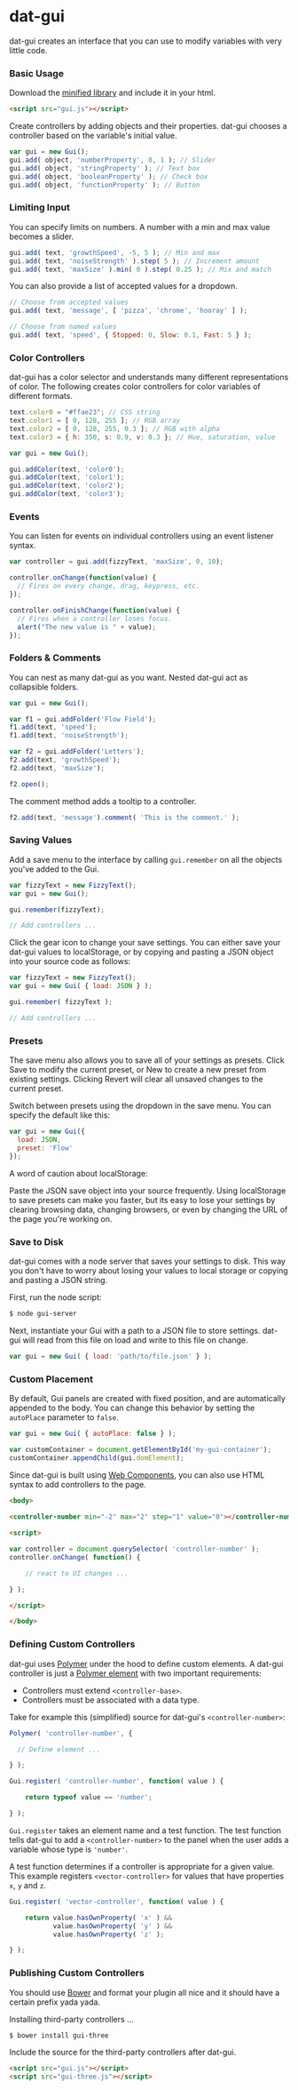 # dat-gui

dat-gui creates an interface that you can use to modify variables with very little code. 

### Basic Usage 

Download the [minified library]( todo ) and include it in your html.

```html
<script src="gui.js"></script>
```

Create controllers by adding objects and their properties. dat-gui chooses a controller based on the variable's initial value.

```javascript
var gui = new Gui();
gui.add( object, 'numberProperty', 0, 1 ); // Slider
gui.add( object, 'stringProperty' ); // Text box
gui.add( object, 'booleanProperty' ); // Check box
gui.add( object, 'functionProperty' ); // Button
```

### Limiting Input 

You can specify limits on numbers. A number with a min and max value becomes a slider.

```javascript
gui.add( text, 'growthSpeed', -5, 5 ); // Min and max
gui.add( text, 'noiseStrength' ).step( 5 ); // Increment amount
gui.add( text, 'maxSize' ).min( 0 ).step( 0.25 ); // Mix and match
```

You can also provide a list of accepted values for a dropdown.

```javascript
// Choose from accepted values
gui.add( text, 'message', [ 'pizza', 'chrome', 'hooray' ] );

// Choose from named values
gui.add( text, 'speed', { Stopped: 0, Slow: 0.1, Fast: 5 } );
```

### Color Controllers 

dat-gui has a color selector and understands many different representations of color. The following creates color controllers for color variables of different formats.


```javascript
text.color0 = "#ffae23"; // CSS string
text.color1 = [ 0, 128, 255 ]; // RGB array
text.color2 = [ 0, 128, 255, 0.3 ]; // RGB with alpha
text.color3 = { h: 350, s: 0.9, v: 0.3 }; // Hue, saturation, value

var gui = new Gui();

gui.addColor(text, 'color0');
gui.addColor(text, 'color1');
gui.addColor(text, 'color2');
gui.addColor(text, 'color3');

```

### Events 

You can listen for events on individual controllers using an event listener syntax.

```javascript
var controller = gui.add(fizzyText, 'maxSize', 0, 10);

controller.onChange(function(value) {
  // Fires on every change, drag, keypress, etc.
});

controller.onFinishChange(function(value) {
  // Fires when a controller loses focus.
  alert("The new value is " + value);
});
```

### Folders & Comments 

You can nest as many dat-gui as you want. Nested dat-gui act as collapsible folders.

```javascript
var gui = new Gui();

var f1 = gui.addFolder('Flow Field');
f1.add(text, 'speed');
f1.add(text, 'noiseStrength');

var f2 = gui.addFolder('Letters');
f2.add(text, 'growthSpeed');
f2.add(text, 'maxSize');

f2.open();
```

The comment method adds a tooltip to a controller.

```javascript
f2.add(text, 'message').comment( 'This is the comment.' );
```

### Saving Values 

Add a save menu to the interface by calling `gui.remember` on all the objects you've added to the Gui.

```javascript
var fizzyText = new FizzyText();
var gui = new Gui();

gui.remember(fizzyText);

// Add controllers ...
```

Click the gear icon to change your save settings. You can either save your dat-gui values to localStorage, or by copying and pasting a JSON object into your source code as follows:

```javascript
var fizzyText = new FizzyText();
var gui = new Gui( { load: JSON } );

gui.remember( fizzyText );

// Add controllers ...
```

### Presets 

The save menu also allows you to save all of your settings as presets. Click Save to modify the current preset, or New to create a new preset from existing settings. Clicking Revert will clear all unsaved changes to the current preset.

Switch between presets using the dropdown in the save menu. You can specify the default like this:

```javascript
var gui = new Gui({
  load: JSON,
  preset: 'Flow'
});
```

A word of caution about localStorage:

Paste the JSON save object into your source frequently. Using localStorage to save presets can make you faster, but its easy to lose your settings by clearing browsing data, changing browsers, or even by changing the URL of the page you're working on.

### Save to Disk 

dat-gui comes with a node server that saves your settings to disk. This way you don't have to worry about losing your values to local storage or copying and pasting a JSON string.

First, run the node script:

```sh
$ node gui-server
```

Next, instantiate your Gui with a path to a JSON file to store settings. dat-gui will read from this file on load and write to this file on change.

```javascript
var gui = new Gui( { load: 'path/to/file.json' } );
```

### Custom Placement 

By default, Gui panels are created with fixed position, and are automatically appended to the body. You can change this behavior by setting the `autoPlace` parameter to `false`.

```javascript
var gui = new Gui( { autoPlace: false } );

var customContainer = document.getElementById('my-gui-container');
customContainer.appendChild(gui.domElement);
```

Since dat-gui is built using [Web Components]( todo ), you can also use HTML syntax to add controllers to the page.

```html
<body>
  
<controller-number min="-2" max="2" step="1" value="0"></controller-number>

<script>

var controller = document.querySelector( 'controller-number' );
controller.onChange( function() {

    // react to UI changes ...

} );

</script>

</body>
```


### Defining Custom Controllers 

dat-gui uses [Polymer]( todo ) under the hood to define custom elements. A dat-gui controller is just a [Polymer element]( todo ) with two important requirements:

- Controllers must extend `<controller-base>`.
- Controllers must be associated with a data type.

Take for example this (simplified) source for dat-gui's `<controller-number>`:

```javascript
Polymer( 'controller-number', {

  // Define element ...

} );

Gui.register( 'controller-number', function( value ) {

    return typeof value == 'number';

} );
```

`Gui.register` takes an element name and a test function. The test function tells dat-gui to add a `<controller-number>` to the panel when the user adds a variable whose type is `'number'`.

A test function determines if a controller is appropriate for a given value. This example registers `<vector-controller>` for values that have properties `x`, `y` and `z`.

```javascript
Gui.register( 'vector-controller', function( value ) {

    return value.hasOwnProperty( 'x' ) &&
           value.hasOwnProperty( 'y' ) &&
           value.hasOwnProperty( 'z' );

} );
```

### Publishing Custom Controllers 

You should use [Bower]( todo ) and format your plugin all nice and it should have a certain prefix yada yada.

Installing third-party controllers ... 

```sh
$ bower install gui-three
```

Include the source for the third-party controllers after dat-gui.

```html
<script src="gui.js"></script>
<script src="gui-three.js"></script>
```
